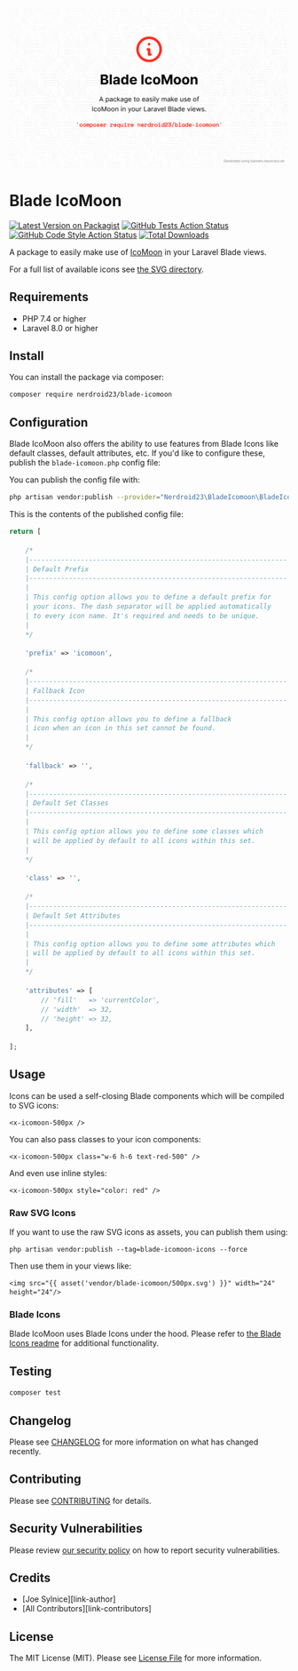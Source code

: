 ![blade-icomoon.png](blade-icomoon.png)

# Blade IcoMoon

[![Latest Version on Packagist](https://img.shields.io/packagist/v/nerdroid23/blade-icomoon.svg?style=flat-square)](https://packagist.org/packages/nerdroid23/blade-icomoon)
[![GitHub Tests Action Status](https://img.shields.io/github/workflow/status/nerdroid23/blade-icomoon/run-tests?label=tests)](https://github.com/nerdroid23/blade-icomoon/actions?query=workflow%3Arun-tests+branch%3Amain)
[![GitHub Code Style Action Status](https://img.shields.io/github/workflow/status/nerdroid23/blade-icomoon/Check%20&%20fix%20styling?label=code%20style)](https://github.com/nerdroid23/blade-icomoon/actions?query=workflow%3A"Check+%26+fix+styling"+branch%3Amain)
[![Total Downloads](https://img.shields.io/packagist/dt/nerdroid23/blade-icomoon.svg?style=flat-square)](https://packagist.org/packages/nerdroid23/blade-icomoon)

A package to easily make use of [IcoMoon](https://icomoon.io) in your Laravel Blade views.

For a full list of available icons see [the SVG directory](./resources/svg).

## Requirements

- PHP 7.4 or higher
- Laravel 8.0 or higher

## Install

You can install the package via composer:

```bash
composer require nerdroid23/blade-icomoon
```

## Configuration

Blade IcoMoon also offers the ability to use features from Blade Icons like default classes, default attributes, etc. If you'd like to configure these, publish the `blade-icomoon.php` config file:

You can publish the config file with:

```bash
php artisan vendor:publish --provider="Nerdroid23\BladeIcomoon\BladeIcomoonServiceProvider" --tag="blade-icomoon-config"
```

This is the contents of the published config file:

```php
return [

    /*
    |-----------------------------------------------------------------
    | Default Prefix
    |-----------------------------------------------------------------
    |
    | This config option allows you to define a default prefix for
    | your icons. The dash separator will be applied automatically
    | to every icon name. It's required and needs to be unique.
    |
    */

    'prefix' => 'icomoon',

    /*
    |-----------------------------------------------------------------
    | Fallback Icon
    |-----------------------------------------------------------------
    |
    | This config option allows you to define a fallback
    | icon when an icon in this set cannot be found.
    |
    */

    'fallback' => '',

    /*
    |-----------------------------------------------------------------
    | Default Set Classes
    |-----------------------------------------------------------------
    |
    | This config option allows you to define some classes which
    | will be applied by default to all icons within this set.
    |
    */

    'class' => '',

    /*
    |-----------------------------------------------------------------
    | Default Set Attributes
    |-----------------------------------------------------------------
    |
    | This config option allows you to define some attributes which
    | will be applied by default to all icons within this set.
    |
    */

    'attributes' => [
        // 'fill'   => 'currentColor',
        // 'width'  => 32,
        // 'height' => 32,
    ],

];
```

## Usage
Icons can be used a self-closing Blade components which will be compiled to SVG icons:

```blade
<x-icomoon-500px />
```

You can also pass classes to your icon components:

```blade
<x-icomoon-500px class="w-6 h-6 text-red-500" />
```

And even use inline styles:

```blade
<x-icomoon-500px style="color: red" />
```

### Raw SVG Icons

If you want to use the raw SVG icons as assets, you can publish them using:

```shell
php artisan vendor:publish --tag=blade-icomoon-icons --force
```

Then use them in your views like:

```blade
<img src="{{ asset('vendor/blade-icomoon/500px.svg') }}" width="24" height="24"/>
```

### Blade Icons

Blade IcoMoon uses Blade Icons under the hood. Please refer to [the Blade Icons readme](https://github.com/blade-ui-kit/blade-icons) for additional functionality.

## Testing

```bash
composer test
```

## Changelog

Please see [CHANGELOG](CHANGELOG.md) for more information on what has changed recently.

## Contributing

Please see [CONTRIBUTING](.github/CONTRIBUTING.md) for details.

## Security Vulnerabilities

Please review [our security policy](.github/SECURITY.md) on how to report security vulnerabilities.

## Credits

- [Joe Sylnice][link-author]
- [All Contributors][link-contributors]

## License

The MIT License (MIT). Please see [License File](LICENSE.md) for more information.
